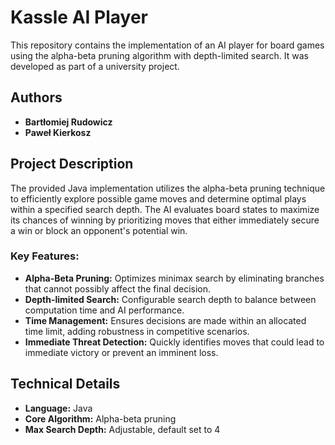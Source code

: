 # Kassle AI Player

This repository contains the implementation of an AI player for board games using the alpha-beta pruning algorithm with depth-limited search. It was developed as part of a university project.

## Authors
- **Bartłomiej Rudowicz**
- **Paweł Kierkosz**

## Project Description
The provided Java implementation utilizes the alpha-beta pruning technique to efficiently explore possible game moves and determine optimal plays within a specified search depth. The AI evaluates board states to maximize its chances of winning by prioritizing moves that either immediately secure a win or block an opponent's potential win.

### Key Features:
- **Alpha-Beta Pruning:** Optimizes minimax search by eliminating branches that cannot possibly affect the final decision.
- **Depth-limited Search:** Configurable search depth to balance between computation time and AI performance.
- **Time Management:** Ensures decisions are made within an allocated time limit, adding robustness in competitive scenarios.
- **Immediate Threat Detection:** Quickly identifies moves that could lead to immediate victory or prevent an imminent loss.

## Technical Details
- **Language:** Java
- **Core Algorithm:** Alpha-beta pruning
- **Max Search Depth:** Adjustable, default set to 4
